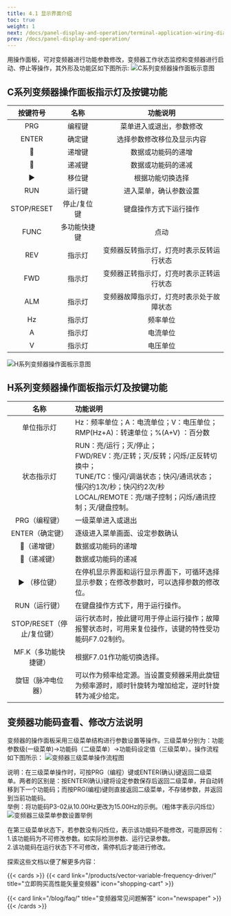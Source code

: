 ```yaml
---
title: 4.1 显示界面介绍
toc: true
weight: 1
next: /docs/panel-display-and-operation/terminal-application-wiring-diagram/
prev: /docs/panel-display-and-operation/
---
```


用操作面板，可对变频器进行功能参数修改，变频器工作状态监控和变频器进行启动、停止等操作，其外形及功能区如下图所示:
![C系列变频器操作面板示意图](/images/cmb.jpg "C系列变频器操作面板示意图")
## C系列变频器操作面板指示灯及按键功能
| 按键符号    |  名称|    功能说明  | 
| :----:      | :----: |    :----:   |
| PRG    |  编程键|    菜单进入或退出，参数修改 | 
| ENTER    |  确定键|    选择参数修改移位及显示内容 | 
| 🔼    |  递增键|    数据或功能码的递增 | 
| 🔽    |  递减键|    数据或功能码的递减 | 
| ▶️    |  移位键|    根据功能切换选择 | 
| RUN   |  运行键|    进入菜单，确认参数设置 | 
| STOP/RESET   |  停止/复位键|    键盘操作方式下运行操作 | 
| FUNC   |  多功能快捷键|    点动 | 
| REV   |  指示灯|    变频器反转指示灯，灯亮时表示反转运行状态 | 
| FWD   |  指示灯|    变频器正转指示灯，灯亮时表示正转运行状态 | 
| ALM  |  指示灯|    变频器故障指示灯，灯亮时表示处于故障状态 | 
| Hz   |  指示灯|    频率单位 | 
| A   |  指示灯|    电流单位 | 
| V  |  指示灯|    电压单位 | 


![H系列变频器操作面板示意图](/images/hmb.jpg "H系列变频器操作面板示意图")

## H系列变频器操作面板指示灯及按键功能
|  名称|    功能说明  | 
| :----: |    :----   |
|  单位指示灯|    Hz：频率单位；A：电流单位；V：电压单位；</br>RMP(Hz+A)：转速单位；%(A+V) ：百分数 | 
|  状态指示灯|    RUN：亮/运行；灭/停止；</br>FWD/REV：亮/正转；灭/反转；闪烁/正反转切换中；</br>TUNE/TC：慢闪/调谐状态；快闪/通讯状态；慢闪约1次/秒；快闪约2次/秒</br>LOCAL/REMOTE：亮/端子控制；闪烁/通讯控制；灭/键盘控制。 | 
| PRG（编程键）    |   一级菜单进入或退出 | 
| ENTER（确定键）    |     逐级进入菜单画面、设定参数确认 | 
| 🔼（递增键）    |   数据或功能码的递增 | 
| 🔽（递减键）    |    数据或功能码的递减 | 
| ▶️ （移位键）   |    在停机显示界面和运行显示界面下，可循环选择显示参数；在修改参数时，可以选择参数的修改位。 | 
| RUN（运行键）   |    在键盘操作方式下，用于运行操作。 | 
| STOP/RESET（停止/复位键）   |     运行状态时，按此键可用于停止运行操作；故障报警状态时，可用来复位操作，该键的特性受功能码F7.02制约。 | 
| MF.K（多功能快捷键）    |     根据F7.01作功能切换选择。 | 
| 旋钮（脉冲电位器）    |     可以作为频率给定源。当设置变频器采用此旋钮为频率源时，顺时针旋转为增加给定，逆时针旋转为减少给定。 | 

## 变频器功能码查看、修改方法说明

变频器的操作面板采用三级菜单结构进行参数设置等操作。三级菜单分别为：功能参数级(一级菜单)→功能码（二级菜单）→功能码设定值（三级菜单）。操作流程如下图所示：
![变频器三级菜单操作流程图](/images/lct.jpg "变频器三级菜单操作流程图")

说明：在三级菜单操作时，可按PRG（编程）键或ENTER(确认)键返回二级菜单。两者的区别是：按ENTER(确认)键将设定参数保存后返回二级菜单，并自动转移到下一个功能码；而按PRG(编程)键则直接返回二级菜单，不存储参数，并返回到当前功能码。  
举例：将功能码P3-02从10.00Hz更改为15.00Hz的示例。（粗体字表示闪烁位）
![变频器三级菜单参数设置举例](/images/jl.jpg "变频器三级菜单参数设置举例")

在第三级菜单状态下，若参数没有闪烁位，表示该功能码不能修改，可能原因有：  
1.该功能码为不可修改参数。如实际检测参数、运行记录参数。  
2.该功能码在运行状态下不可修改，需停机后才能进行修改。






探索这些文档以便了解更多内容：

{{< cards >}}
  {{< card link="/products/vector-variable-frequency-driver/" title="立即购买高性能矢量变频器" icon="shopping-cart" >}}

  {{< card link="/blog/faq/" title="变频器常见问题解答" icon="newspaper" >}}
{{< /cards >}}	
